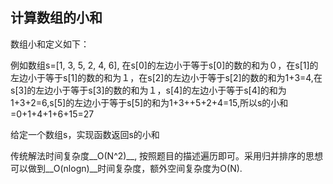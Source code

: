 ## 计算数组的小和

数组小和定义如下：

例如数组s=[1, 3, 5, 2, 4, 6], 在s[0]的左边小于等于s[0]的数的和为０，在s[1]的左边小于等于s[1]的数的和为１，在s[2]的左边小于等于s[2]的数的和为1+3=4,在s[3]的左边小于等于s[3]的数的和为１，s[4]的左边小于等于s[4]的和为1+3+2=6,s[5]的左边小于等于s[5]的和为1+3++5+2+4=15,所以s的小和=0+1+4+1+6+15=27


给定一个数组s，实现函数返回s的小和


传统解法时间复杂度__O(N^2)__, 按照题目的描述遍历即可。采用归并排序的思想可以做到__O(nlogn)__时间复杂度，额外空间复杂度为O(N).
